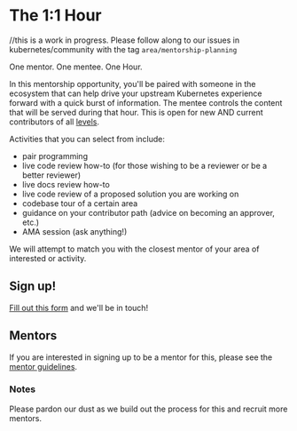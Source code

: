The 1:1 Hour
=======
//this is a work in progress. Please follow along to our issues in
kubernetes/community with the tag `area/mentorship-planning`  


One mentor. One mentee. One Hour.

In this mentorship opportunity, you'll be paired with someone in the ecosystem that can help drive your upstream Kubernetes experience forward with a quick burst of information. The mentee controls the content that will be served during that hour. This is open for new AND current contributors of all [levels](/community-membership.md).

Activities that you can select from include:
* pair programming
* live code review how-to (for those wishing to be a reviewer or be a better reviewer)
* live docs review how-to
* live code review of a proposed solution you are working on
* codebase tour of a certain area
* guidance on your contributor path (advice on becoming an approver, etc.)
* AMA session (ask anything!)

We will attempt to match you with the closest mentor of your area of interested or activity.

## Sign up!
[Fill out this form](https://goo.gl/forms/9WllkPFTRB999vcc2) and we'll be in touch!

## Mentors

If you are interested in signing up to be a mentor for this, please see the [mentor guidelines](mentor-guide.md).

### Notes
Please pardon our dust as we build out the process for this and recruit more mentors.
